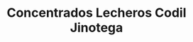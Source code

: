 ---
title: "Concentrados Lecheros Codil Jinotega"
url: /jinotega/concentrados-lecheros-codil-jinotega/
shop: Allgemein
---